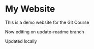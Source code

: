 # My Website

This is a demo website for the Git Course

Now editing on update-readme branch

Updated locally
